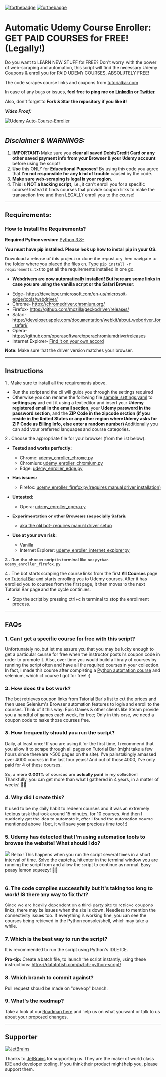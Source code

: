 [![forthebadge](https://forthebadge.com/images/badges/made-with-python.svg)](https://forthebadge.com)
[![forthebadge](https://forthebadge.com/images/badges/it-works-why.svg)](https://forthebadge.com)


# Automatic Udemy Course Enroller: GET PAID COURSES for FREE! (Legally!)

Do you want to LEARN NEW STUFF for FREE? Don't worry, with the power of
web-scraping and automation, this script will find the necessary Udemy Coupons
&amp; enroll you for PAID UDEMY COURSES, ABSOLUTELY FREE!

The code scrapes course links and coupons from
[tutorialbar.com](https://tutorialbar.com)

In case of any bugs or issues, **feel free to ping me on
[LinkedIn](https://www.linkedin.com/in/aapatre/) or
[Twitter](https://twitter.com/Antariksh_Patre)**

Also, don't forget to **Fork & Star the repository if you like it!**

**_Video Proof:_**

[![Udemy Auto-Course-Enroller](https://img.youtube.com/vi/IW8CCtv2k2A/0.jpg)](https://www.youtube.com/watch?v=IW8CCtv2k2A "GET PAID UDEMY Courses for FREE, Automatically with this Python Script!")

---

## **_Disclaimer & WARNINGS:_**

1. **IMPORTANT:** Make sure you **clear all saved Debit/Credit Card or any other
   saved payment info from your Browser & your Udemy account** before using the
   script!
2. **Use** this ONLY for **Educational Purposes!** By using this code you agree
   that **I'm not responsible for any kind of trouble** caused by the code.
3. **Make sure web-scraping is legal in your region.**
4. This is **NOT a hacking script**, i.e., it can't enroll you for a specific
   course! Instead it finds courses that provide coupon links to make the
   transaction free and then LEGALLY enroll you to the course!

---

## Requirements:

### How to Install the Requirements?

**Required Python version:** [Python 3.8+](https://www.python.org/downloads/)

**You must have pip installed. Please look up how to install pip in your OS.**

Download a release of this project or clone the repository then navigate to the
folder where you placed the files on. Type `pip install -r requirements.txt` to
get all the requirements installed in one go.

- **Webdrivers are now automatically installed! But here are some links in case
  you are using the vanilla script or the Safari Browser:**

* Edge- https://developer.microsoft.com/en-us/microsoft-edge/tools/webdriver/
* Chrome- https://chromedriver.chromium.org/
* Firefox- https://github.com/mozilla/geckodriver/releases/
* Safari-
  https://developer.apple.com/documentation/webkit/about_webdriver_for_safari/
* Opera- https://github.com/operasoftware/operachromiumdriver/releases
* Internet Explorer-
  [Find it on your own accord](https://www.selenium.dev/downloads/)

**Note:** Make sure that the driver version matches your browser.

---

## Instructions

1 . Make sure to install all the requirements above.

- Run the script and the cli will guide you through the settings required
- Otherwise you can rename the following file
  [sample_settings.yaml](sample_settings.yaml) to **settings.py** and edit it
  using a text editor and insert your **Udemy registered email in the email
  section**, your **Udemy password in the password section**, and the **ZIP Code
  in the zipcode section (if you reside in the United States or any other region
  where Udemy asks for ZIP Code as Billing Info, else enter a random number)**
  Additionally you can add your preferred languages and course categories.

2 . Choose the appropriate file for your browser (from the list below):

- **Tested and works perfectly:**

  - Chrome:
    [udemy_enroller_chrome.py](https://github.com/aapatre/Automatic-Udemy-Course-Enroller-GET-PAID-UDEMY-COURSES-for-FREE/blob/master/udemy_enroller_chrome.py)
  - Chromium:
    [udemy_enroller_chromium.py](https://github.com/aapatre/Automatic-Udemy-Course-Enroller-GET-PAID-UDEMY-COURSES-for-FREE/blob/master/udemy_enroller_chromium.py)
  - Edge:
    [udemy_enroller_edge.py](https://github.com/aapatre/Automatic-Udemy-Course-Enroller-GET-PAID-UDEMY-COURSES-for-FREE/blob/master/udemy_enroller_edge.py)

- **Has issues:**

  - Firefox:
    [udemy_enroller_firefox.py(requires manual driver installation)](https://github.com/aapatre/Automatic-Udemy-Course-Enroller-GET-PAID-UDEMY-COURSES-for-FREE/blob/master/udemy_enroller_firefox.py)

- **Untested:**

  - Opera:
    [udemy_enroller_opera.py](https://github.com/aapatre/Automatic-Udemy-Course-Enroller-GET-PAID-UDEMY-COURSES-for-FREE/blob/master/udemy_enroller_opera.py)

- **Experimentation or other Browsers (especially Safari):**

  - [aka the old bot- requires manual driver setup](https://github.com/aapatre/Automatic-Udemy-Course-Enroller-GET-PAID-UDEMY-COURSES-for-FREE/blob/master/udemy_enroller_vanilla.py)

- **Use at your own risk:**
  - Vanilla
  - Internet Explorer:
    [udemy_enroller_internet_explorer.py](https://github.com/aapatre/Automatic-Udemy-Course-Enroller-GET-PAID-UDEMY-COURSES-for-FREE/blob/master/udemy_enroller_internet_explorer.py)

3 . Run the chosen script in terminal like so:
`python udemy_enroller_firefox.py`

4 . The bot starts scraping the course links from the first **All Courses** page
on [Tutorial Bar](https://www.tutorialbar.com/all-courses/page/1) and starts
enrolling you to Udemy courses. After it has enrolled you to courses from the
first page, it then moves to the next Tutorial Bar page and the cycle continues.

- Stop the script by pressing ctrl+c in terminal to stop the enrollment process.

---

## FAQs

### 1. Can I get a specific course for free with this script?

Unfortunately no, but let me assure you that you may be lucky enough to get a
particular course for free when the instructor posts its coupon code in order
to promote it. Also, over time you would build a library of courses by running
the script often and have all the required courses in your collection. In fact,
I made this course after completing a
[Python automation course](https://www.udemy.com/course/automate/) and selenium,
which of course I got for free! :)

### 2. How does the bot work?

The bot retrieves coupon links from Tutorial Bar's list to cut the prices and
then uses Selenium's Browser automation features to login and enroll to the
courses. Think of it this way: Epic Games & other clients like Steam provide you
a handful of games each week, for free; Only in this case, we need a coupon code
to make those courses free.

### 3. How frequently should you run the script?

Daily, at least once! If you are using it for the first time, I recommend that
you allow it to scrape through all pages on Tutorial Bar (might take a few hours
since there are >500 pages on the site). I've painstakingly amassed over 4000
courses in the last four years! And out of those 4000, I've only paid for 4 of
these courses.

So, a mere **0.001%** of courses are **actually paid** in my collection!
Thankfully, you can get more than what I gathered in 4 years, in a matter of
weeks! 🙌🏻

### 4. Why did I create this?

It used to be my daily habit to redeem courses and it was an extremely tedious
task that took around 15 minutes, for 10 courses. And then I suddenly got the
idea to automate it, after I found the automation course mentioned above. I bet,
it will save your precious time too! :)

### 5. Udemy has detected that I'm using automation tools to browse the website! What should I do?

![](https://i.imgur.com/pwseilE.jpg) Relax! This happens when you run the script
several times in a short interval of time. Solve the captcha, hit enter in the terminal window you are running 
the script from and allow the script to continue as normal.
Easy peasy lemon squeezy! 🍋🙃 <br /><br />

### 6. The code compiles successfully but it's taking too long to work! IS there any way to fix that?

Since we are heavily dependent on a third-party site to retrieve coupons links,
there may be issues when the site is down. Needless to mention the connectivity
issues too. If everything is working fine, you can see the courses being
retrieved in the Python console/shell, which may take a while.

### 7. Which is the best way to run the script?

It is recommended to run the script using Python's IDLE IDE.

**Pro-tip:** Create a batch file, to launch the script instantly, using these
instructions: https://datatofish.com/batch-python-script/

### 8. Which branch to commit against?

Pull request should be made on "develop" branch.

### 9. What's the roadmap?

Take a look at our
[Roadmap here](https://github.com/aapatre/Automatic-Udemy-Course-Enroller-GET-PAID-UDEMY-COURSES-for-FREE/projects/1)
and help us on what you want or talk to us about your proposed changes.

---

## Supporter

[![JetBrains](https://i.imgur.com/h2R018M.jpg)](https://jetbrains.com/?from=udemy-free-course-enroller)

Thanks to [JetBrains](https://jetbrains.com/?from=udemy-free-course-enroller) for supporting us. They are the maker of world class IDE and developer tooling. If you think their product might help you, please support them. 
